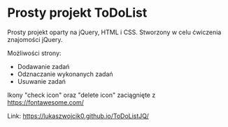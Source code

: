 
# Prosty projekt ToDoList

Prosty projekt oparty na jQuery, HTML i CSS. Stworzony w celu ćwiczenia znajomości jQuery.

Możliwości strony:
 - Dodawanie zadań
 - Odznaczanie wykonanych zadań
 - Usuwanie zadań

Ikony "check icon" oraz "delete icon" zaciągnięte z https://fontawesome.com/

Link: https://lukaszwojcik0.github.io/ToDoListJQ/
